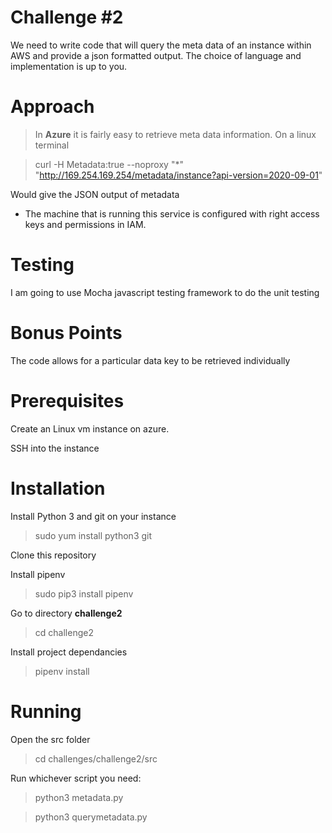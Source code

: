 # **Challenge #2**

We need to write code that will query the meta data of an instance
within AWS and provide a json formatted output. The choice of language and
implementation is up to you.

# Approach


> In **Azure** it is fairly easy to retrieve meta data information. On a linux terminal

> curl -H Metadata:true --noproxy "*"  "http://169.254.169.254/metadata/instance?api-version=2020-09-01"

Would give the JSON output of metadata


- The machine that is running this service is configured with right access keys and permissions in IAM.

# Testing

I am going to use Mocha javascript testing framework to do the unit testing

# Bonus Points

The code allows for a particular data key to be retrieved individually

# Prerequisites

Create an  Linux vm  instance on azure.

SSH into the instance

# Installation

Install Python 3 and git on your instance

> sudo yum install python3 git

Clone this repository

Install pipenv

> sudo pip3 install pipenv

Go to directory **challenge2**

> cd challenge2

Install project dependancies

> pipenv install

# Running

Open the src folder

> cd challenges/challenge2/src

Run whichever script you need:

> python3 metadata.py

> python3 querymetadata.py
